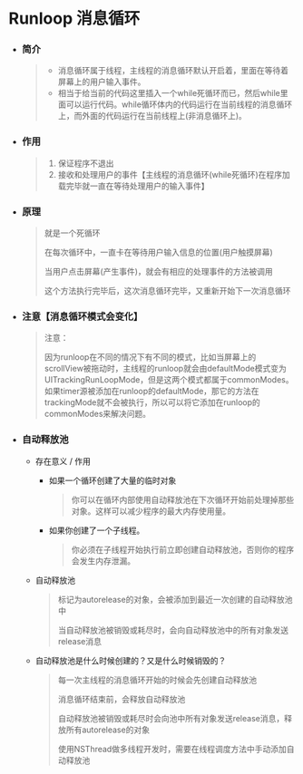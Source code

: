 # Runloop 消息循环

- ### 简介

  > - 消息循环属于线程，主线程的消息循环默认开启着，里面在等待着屏幕上的用户输入事件。
  > - 相当于给当前的代码这里插入一个while死循环而已，然后while里面可以运行代码。while循环体内的代码运行在当前线程的消息循环上，而外面的代码运行在当前线程上(非消息循环上)。

- ### 作用

  > 1. 保证程序不退出
  > 2. 接收和处理用户的事件【主线程的消息循环(while死循环)在程序加载完毕就一直在等待处理用户的输入事件】

- ### 原理

  > 就是一个死循环
  >
  > 在每次循环中，一直卡在等待用户输入信息的位置(用户触摸屏幕)
  >
  > 当用户点击屏幕(产生事件)，就会有相应的处理事件的方法被调用
  >
  > 这个方法执行完毕后，这次消息循环完毕，又重新开始下一次消息循环

- ### 注意【消息循环模式会变化】

  > 注意：
  >
  > 因为runloop在不同的情况下有不同的模式，比如当屏幕上的scrollView被拖动时，主线程的runloop就会由defaultMode模式变为UITrackingRunLoopMode，但是这两个模式都属于commonModes。如果timer源被添加在runloop的defaultMode，那它的方法在trackingMode就不会被执行，所以可以将它添加在runloop的commonModes来解决问题。

- ### 自动释放池

  - 存在意义 / 作用
    - 如果一个循环创建了大量的临时对象

      > 你可以在循环内部使用自动释放池在下次循环开始前处理掉那些对象。这样可以减少程序的最大内存使用量。

    - 如果你创建了一个子线程。

      > 你必须在子线程开始执行前立即创建自动释放池，否则你的程序会发生内存泄漏。

  - 自动释放池

    > 标记为autorelease的对象，会被添加到最近一次创建的自动释放池中
    >
    > 当自动释放池被销毁或耗尽时，会向自动释放池中的所有对象发送release消息

  - 自动释放池是什么时候创建的？又是什么时候销毁的？

    > 每一次主线程的消息循环开始的时候会先创建自动释放池
    >
    > 消息循环结束前，会释放自动释放池
    >
    > 自动释放池被销毁或耗尽时会向池中所有对象发送release消息，释放所有autorelease的对象
    >
    > 使用NSThread做多线程开发时，需要在线程调度方法中手动添加自动释放池